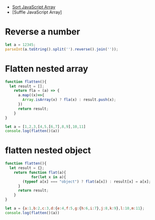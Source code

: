 - [Sort JavaScript Array](https://github.com/subratsir/DSA-JavaScript/blob/main/subratsir/programs/sort-array-javascript.md)
- [Suffle JavaScript Array]

# Reverse a number

```js
let a = 12345;
parseInt(a.toString().split('').reverse().join(''));
```

# Flatten nested array

```js
function flatten(){
  let result = [];
    return fla = (a) => {
      a.map((x)=>{
        Array.isArray(x) ? fla(x) : result.push(x);
      })
      return result;
    }
}

let a = [1,2,3,[4,5,[6,7],8,9],10,11]
console.log(flatten()(a))
```

# flatten nested object

```js
function flatten(){
  let result = {};
    return function flat(a){
			for(let x in a){
      	(typeof a[x] === "object") ? flat(a[x]) : result[x] = a[x];
      }
      return result;
    }
}

let a = {a:1,b:2,c:3,d:{e:4,f:5,g:{h:6,i:7},j:8,k:9},l:10,m:11};
console.log(flatten()(a))
```

